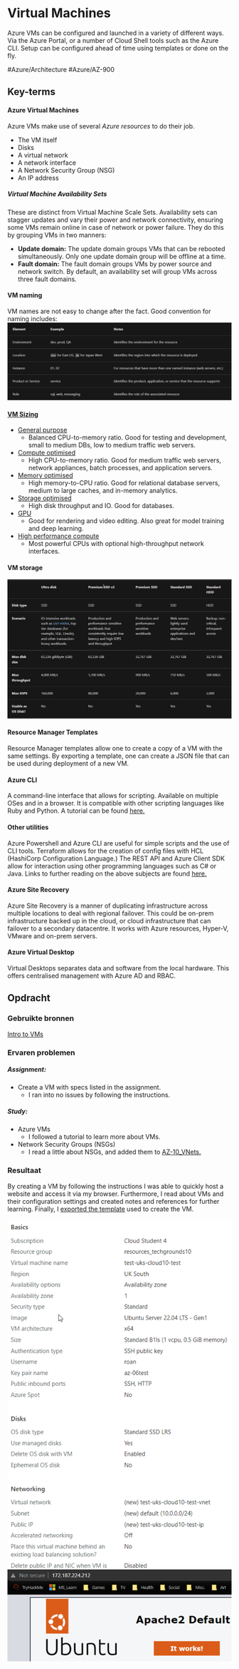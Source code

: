 # Virtual Machines
Azure VMs can be configured and launched in a variety of different ways. Via the Azure Portal, or a number of Cloud Shell tools such as the Azure CLI. Setup can be configured ahead of time using templates or done on the fly.

#Azure/Architecture #Azure/AZ-900

## Key-terms
#### Azure Virtual Machines
Azure VMs make use of several *Azure resources* to do their job. 
* The VM itself
* Disks
* A virtual network
* A network interface
* A Network Security Group (NSG)
* An IP address

##### Virtual Machine Availability Sets
These are distinct from Virtual Machine Scale Sets. Availability sets can stagger updates and vary their power and network connectivity, ensuring some VMs remain online in case of network or power failure. They do this by grouping VMs in two manners:
* **Update  domain:** The update domain groups VMs that can be rebooted simultaneously. Only one update domain group will be offline at a time.
* **Fault domain:** The fault domain groups VMs by power source and network switch. By default, an availability set will group VMs across three fault domains.

#### VM naming
VM names are not easy to change after the fact. Good convention for naming includes:  
![naming table](../../00_includes/AZ-06_screenshot1.png)  

#### [VM Sizing](https://learn.microsoft.com/en-us/azure/virtual-machines/sizes)
* [General purpose](https://learn.microsoft.com/en-us/azure/virtual-machines/sizes-general)
	* Balanced CPU-to-memory ratio. Good for testing and development, small to medium DBs, low to medium traffic web servers.
* [Compute optimised](https://learn.microsoft.com/en-us/azure/virtual-machines/sizes-compute)
	* High CPU-to-memory ratio. Good for medium traffic web servers, network appliances, batch processes, and application servers.
* [Memory optimised](https://learn.microsoft.com/en-us/azure/virtual-machines/sizes-memory)
	* High memory-to-CPU ratio. Good for relational database servers, medium to large caches, and in-memory analytics.
* [Storage optimised](https://learn.microsoft.com/en-us/azure/virtual-machines/sizes-storage)
	* High disk throughput and IO. Good for databases.
* [GPU](https://learn.microsoft.com/en-us/azure/virtual-machines/sizes-gpu)
	* Good for rendering and video editing. Also great for model training and deep learning.
* [High performance compute](https://learn.microsoft.com/en-us/azure/virtual-machines/sizes-hpc)
	* Most powerful CPUs with optional high-throughput network interfaces.


#### VM storage 
![SS of storage](../../00_includes/AZ-06_screenshot2.png)  

#### Resource Manager Templates
Resource Manager templates allow one to create a copy of a VM with the same settings. By exporting a template, one can create a JSON file that can be used during deployment of a new VM.

#### Azure CLI
A command-line interface that allows for scripting. Available on multiple OSes and in a browser. It is compatible with other scripting languages like Ruby and Python. A tutorial can be found [here.](https://learn.microsoft.com/en-us/azure/virtual-machines/linux/quick-create-cli)
#### Other utilities
Azure Powershell and Azure CLI are useful for simple scripts and the use of CLI tools. Terraform allows for the creation of config files with HCL (HashiCorp Configuration Language.) The REST API and Azure Client SDK allow for interaction using other programming languages such as C# or Java. Links to further reading on the above subjects are found [here.](https://learn.microsoft.com/en-us/training/modules/intro-to-azure-virtual-machines/4-describe-other-create-vm-options)

#### Azure Site Recovery
Azure Site Recovery is a manner of duplicating infrastructure across multiple locations to deal with regional failover. This could be on-prem infrastructure backed up in the cloud, or cloud infrastructure that can failover to a secondary datacentre. It works with Azure resources, Hyper-V, VMware and on-prem servers.

#### Azure Virtual Desktop
Virtual Desktops separates data and software from the local hardware. This offers centralised management with Azure AD and RBAC.

## Opdracht
### Gebruikte bronnen
[Intro to VMs](https://learn.microsoft.com/en-us/training/modules/intro-to-azure-virtual-machines/)  

### Ervaren problemen
##### Assignment:
* Create a VM with specs listed in the assignment.
	* I ran into no issues by following the instructions.

##### Study:
* Azure VMs
	* I followed a tutorial to learn more about VMs.
* Network Security Groups (NSGs)
	* I read a little about NSGs, and added them to [AZ-10_VNets.](AZ-10_VNets.md)

### Resultaat
By creating a VM by following the instructions I was able to quickly host a website and access it via my browser. Furthermore, I read about VMs and their configuration settings and created notes and references for further learning. Finally, I [exported the template](../AZ-06/) used to create the VM.

![ss of settings during creation](../../00_includes/AZ-06_screenshot3.png)  
![ss of browser](../../00_includes/AZ-06_screenshot4.png)
